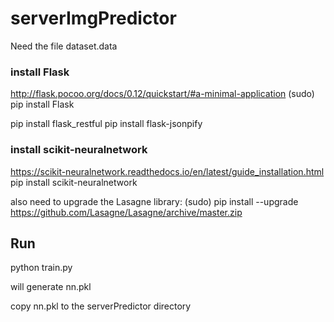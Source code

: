 # serverImgPredictor
Need the file dataset.data

### install Flask
http://flask.pocoo.org/docs/0.12/quickstart/#a-minimal-application
(sudo) pip install Flask

pip install flask_restful
pip install flask-jsonpify

### install scikit-neuralnetwork
https://scikit-neuralnetwork.readthedocs.io/en/latest/guide_installation.html
pip install scikit-neuralnetwork

also need to upgrade the Lasagne library:
(sudo) pip install --upgrade https://github.com/Lasagne/Lasagne/archive/master.zip


## Run
python train.py

will generate nn.pkl

copy nn.pkl to the serverPredictor directory
